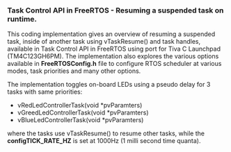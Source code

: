 ### Task Control API in FreeRTOS - Resuming a suspended task on runtime.</br>
This coding implementation gives an overview of resuming a suspended task, inside of another task using vTaskResume() and task handles, available in Task Control API in FreeRTOS using port for Tiva C Launchpad (TM4C123GH6PM). The implementation also explores the various options available in **FreeRTOSConfig.h** file to configure RTOS scheduler at various modes, task priorities and many other options.</br>

The implementation toggles on-board LEDs using a pseudo delay for 3 tasks with same priorities: 
- vRedLedControllerTask(void *pvParamters)
- vGreedLedControllerTask(void *pvParamters)
- vBlueLedControllerTask(void *pvParamters)</br>

where the tasks use vTaskResume() to resume other tasks, while the **configTICK_RATE_HZ** is set at 1000Hz (1 milli second time quanta).
